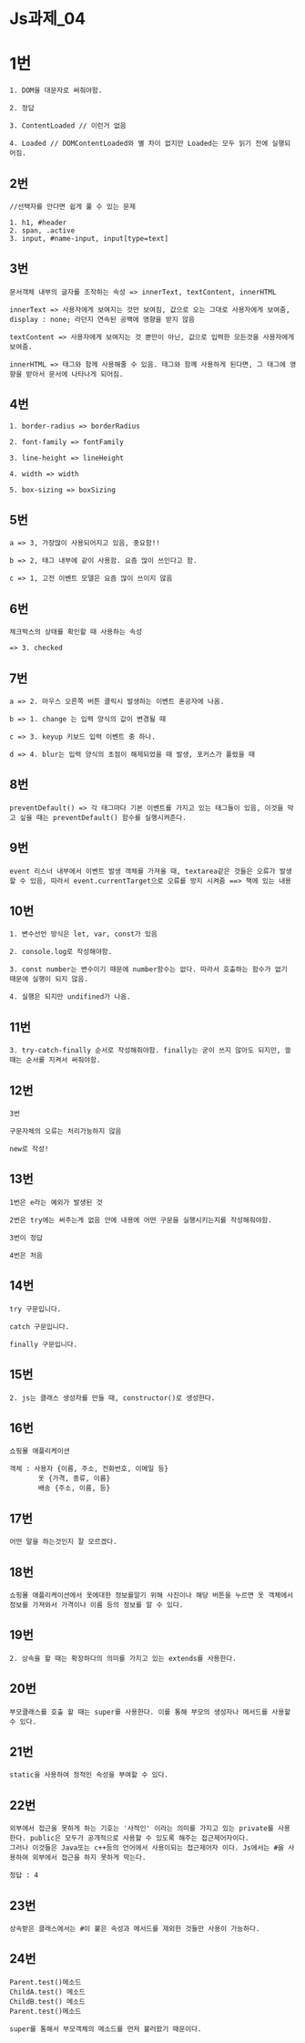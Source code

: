 # Js과제_04

# 1번

    1. DOM을 대문자로 써줘야함.

    2. 정답

    3. ContentLoaded // 이런거 없음

    4. Loaded // DOMContentLoaded와 별 차이 없지만 Loaded는 모두 읽기 전에 실행되어짐.

## 2번
    //선택자를 안다면 쉽게 풀 수 있는 문제

    1. h1, #header
    2. span, .active
    3. input, #name-input, input[type=text]

## 3번

    문서객체 내부의 글자를 조작하는 속성 => innerText, textContent, innerHTML

    innerText => 사용자에게 보여지는 것만 보여짐, 값으로 오는 그대로 사용자에게 보여줌, display : none; 라던지 연속된 공백에 영향을 받지 않음

    textContent => 사용자에게 보여지는 것 뿐만이 아닌, 값으로 입력한 모든것을 사용자에게 보여줌.

    innerHTML => 태그와 함께 사용해줄 수 있음. 태그와 함께 사용하게 된다면, 그 태그에 영향을 받아서 문서에 나타나게 되어짐.

## 4번

    1. border-radius => borderRadius
    
    2. font-family => fontFamily

    3. line-height => lineHeight

    4. width => width

    5. box-sizing => boxSizing

## 5번

    a => 3, 가장많이 사용되어지고 있음, 중요함!!

    b => 2, 태그 내부에 같이 사용함. 요즘 많이 쓰인다고 함.

    c => 1, 고전 이벤트 모델은 요즘 많이 쓰이지 않음

## 6번

    체크박스의 상태를 확인할 때 사용하는 속성 

    => 3. checked

## 7번

    a => 2. 마우스 오른쪽 버튼 클릭시 발생하는 이벤트 혼공자에 나옴.

    b => 1. change 는 입력 양식의 값이 변경될 때

    c => 3. keyup 키보드 입력 이벤트 중 하나.

    d => 4. blur는 입력 양식의 초점이 해제되었을 때 발생, 포커스가 풀렸을 때

## 8번

    preventDefault() => 각 태그마다 기본 이벤트를 가지고 있는 태그들이 있음, 이것을 막고 싶을 때는 preventDefault() 함수를 실행시켜준다.

## 9번

    event 리스너 내부에서 이벤트 발생 객체를 가져올 때, textarea같은 것들은 오류가 발생할 수 있음, 따라서 event.currentTarget으로 오류를 방지 시켜줌 ==> 책에 있는 내용

## 10번

    1. 변수선언 방식은 let, var, const가 있음
    
    2. console.log로 작성해야함.

    3. const number는 변수이기 때문에 number함수는 없다. 따라서 호출하는 함수가 없기 때문에 실행이 되지 않음.

    4. 실행은 되지만 undifined가 나옴.

## 11번

    3. try-catch-finally 순서로 작성해줘야함. finally는 굳이 쓰지 않아도 되지만, 쓸 때는 순서를 지켜서 써줘야함.

## 12번

    3번

    구문자체의 오류는 처리가능하지 않음

    new로 작성!
## 13번

    1번은 e라는 예외가 발생된 것
    
    2번은 try에는 써주는게 없음 안에 내용에 어떤 구문을 실행시키는지를 작성해줘야함.

    3번이 정답

    4번은 처음

## 14번

    try 구문입니다.
    
    catch 구문입니다.

    finally 구문입니다.

## 15번

    2. js는 클래스 생성자를 만들 때, constructor()로 생성한다.

## 16번

    쇼핑몰 애플리케이션

    객체 : 사용자 {이름, 주소, 전화번호, 이메일 등}
           옷 {가격, 종류, 이름}
           배송 {주소, 이름, 등}

## 17번

    어떤 말을 하는것인지 잘 모르겠다.

## 18번

    쇼핑몰 애플리케이션에서 옷에대한 정보를알기 위해 사진이나 해당 버튼을 누르면 옷 객체에서 정보를 가져와서 가격이나 이름 등의 정보를 알 수 있다.

## 19번

    2. 상속을 할 때는 확장하다의 의미를 가지고 있는 extends를 사용한다.

## 20번

    부모클래스를 호출 할 때는 super를 사용한다. 이를 통해 부모의 생성자나 메서드를 사용할 수 있다.

## 21번

    static을 사용하여 정적인 속성을 부여할 수 있다.

## 22번

    외부에서 접근을 못하게 하는 기호는 '사적인' 이라는 의미를 가지고 있는 private를 사용한다. public은 모두가 공개적으로 사용할 수 있도록 해주는 접근제어자이다.
    그러나 이것들은 Java또는 c++등의 언어에서 사용이되는 접근제어자 이다. Js에서는 #을 사용하여 외부에서 접근을 하지 못하게 막는다.

    정답 : 4 
## 23번

    상속받은 클래스에서는 #이 붙은 속성과 메서드를 제외한 것들만 사용이 가능하다.

## 24번

    Parent.test()메소드
    ChildA.test() 메소드
    ChildB.test() 메소드
    Parent.test()메소드

    super를 통해서 부모객체의 메소드를 먼저 불러왔기 때문이다.
    


